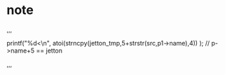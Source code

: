# note
,,,

printf("%d<\n",   atoi(strncpy(jetton_tmp,5+strstr(src,p1->name),4))  );  // p->name+5 == jetton 

,,,
